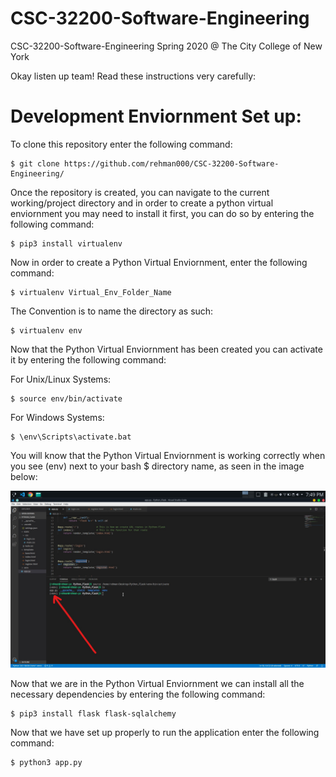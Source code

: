 # CSC-32200-Software-Engineering
CSC-32200-Software-Engineering Spring 2020 @ The City College of New York 

Okay listen up team! Read these instructions very carefully:

# Development Enviornment Set up:
To clone this repository enter the following command: 

    $ git clone https://github.com/rehman000/CSC-32200-Software-Engineering/

Once the repository is created, you can navigate to the current working/project directory and 
in order to create a python virtual enviornment you may need to install it first, you can do so by entering the following command:

    $ pip3 install virtualenv

Now in order to create a Python Virtual Enviornment, enter the following command:

    $ virtualenv Virtual_Env_Folder_Name

The Convention is to name the directory as such:

    $ virtualenv env

Now that the Python Virtual Enviornment has been created you can activate it by entering the following command:

For Unix/Linux Systems:

    $ source env/bin/activate

For Windows Systems:

    $ \env\Scripts\activate.bat

You will know that the Python Virtual Enviornment is working correctly when you see (env) next to your bash $ directory name, as seen in the image below:

![Python_Virtual_Enviornment](/docs/Python_Virtual_Enviornment.jpg)

Now that we are in the Python Virtual Enviornment we can install all the necessary dependencies by entering the following command:

    $ pip3 install flask flask-sqlalchemy

Now that we have set up properly to run the application enter the following command:

    $ python3 app.py
